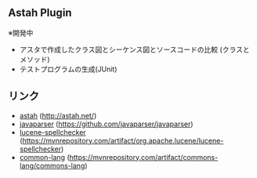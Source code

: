 Astah Plugin 
----------------------------------

※開発中

* アスタで作成したクラス図とシーケンス図とソースコードの比較	(クラスとメソッド)
* テストプログラムの生成(JUnit)

リンク
-------------------------

* [astah](http://astah.net/) (http://astah.net/)
* [javaparser](https://github.com/javaparser/javaparser) (https://github.com/javaparser/javaparser)
* [lucene-spellchecker](https://mvnrepository.com/artifact/org.apache.lucene/lucene-spellchecker) (https://mvnrepository.com/artifact/org.apache.lucene/lucene-spellchecker)
* [common-lang](https://mvnrepository.com/artifact/commons-lang/commons-lang) (https://mvnrepository.com/artifact/commons-lang/commons-lang)